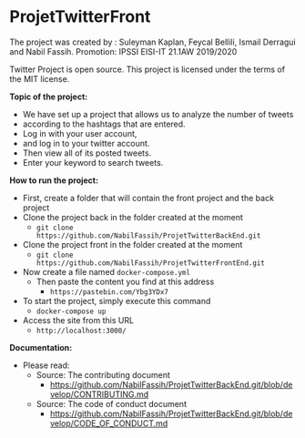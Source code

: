 # ProjetTwitterFront

The project was created by : Suleyman Kaplan, Feycal Bellili, Ismail Derragui and Nabil Fassih.
Promotion: IPSSI EISI-IT 21.1AW 2019/2020

Twitter Project is open source.
This project is licensed under the terms of the MIT license.

<b>Topic of the project:</b>

- We have set up a project that allows us to analyze the number of tweets
- according to the hashtags that are entered.
- Log in with your user account, 
- and log in to your twitter account.
- Then view all of its posted tweets.
- Enter your keyword to search tweets.

<b>How to run the project:</b>

- First, create a folder that will contain the front project and the back project
- Clone the project back in the folder created at the moment
    - ``` git clone https://github.com/NabilFassih/ProjetTwitterBackEnd.git ```
- Clone the project front in the folder created at the moment
    - ``` git clone https://github.com/NabilFassih/ProjetTwitterFrontEnd.git ```
- Now create a file named ``` docker-compose.yml ```
    - Then paste the content you find at this address
        - ``` https://pastebin.com/Ybg3YDx7 ```
- To start the project, simply execute this command
    - ``` docker-compose up ``` 
- Access the site from this URL
    - ``` http://localhost:3000/ ``` 

<b>Documentation:</b>

- Please read:
    - Source: The contributing document 
        - https://github.com/NabilFassih/ProjetTwitterBackEnd.git/blob/develop/CONTRIBUTING.md
	- Source: The code of conduct document
	    - https://github.com/NabilFassih/ProjetTwitterBackEnd.git/blob/develop/CODE_OF_CONDUCT.md
